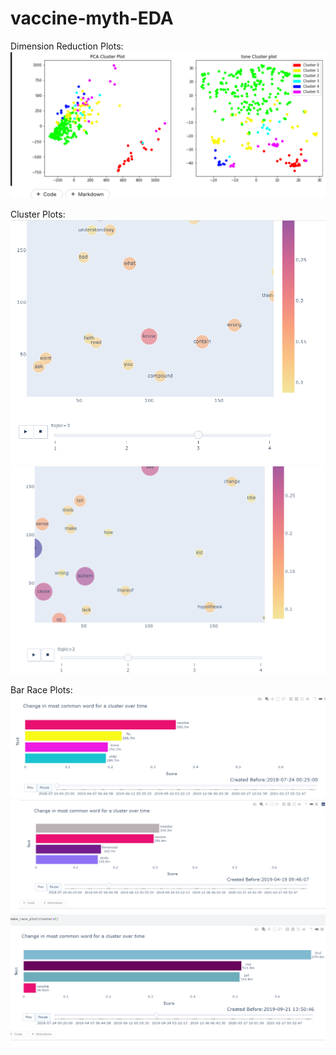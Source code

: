 # vaccine-myth-EDA

Dimension Reduction Plots:
![plot](https://github.com/cledi01/vaccine-myth-EDA/blob/main/examples/Screenshot%20(64).png)

Cluster Plots:
![plot](https://github.com/cledi01/vaccine-myth-EDA/blob/main/examples/Screenshot%20(68).png)
![plot](https://github.com/cledi01/vaccine-myth-EDA/blob/main/examples/Screenshot%20(74).png)


Bar Race Plots:
![plot](https://github.com/cledi01/vaccine-myth-EDA/blob/main/examples/Screenshot%20(69).png)
![plot](https://github.com/cledi01/vaccine-myth-EDA/blob/main/examples/Screenshot%20(70).png)
![plot](https://github.com/cledi01/vaccine-myth-EDA/blob/main/examples/Screenshot%20(71).png)
